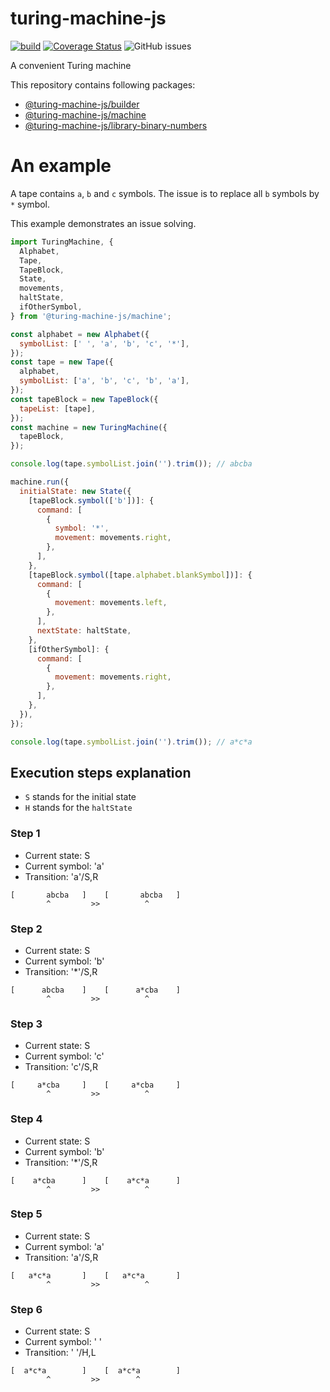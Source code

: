 # turing-machine-js

[![build](https://github.com/mellonis/turing-machine-js/actions/workflows/main.yml/badge.svg)](https://github.com/mellonis/turing-machine-js/actions/workflows/main.yml)
[![Coverage Status](https://coveralls.io/repos/github/mellonis/turing-machine-js/badge.svg?branch=master)](https://coveralls.io/github/mellonis/turing-machine-js?branch=master)
![GitHub issues](https://img.shields.io/github/issues/mellonis/turing-machine-js)

A convenient Turing machine

This repository contains following packages:
* [@turing-machine-js/builder](https://github.com/mellonis/turing-machine-js/tree/master/packages/builder)
* [@turing-machine-js/machine](https://github.com/mellonis/turing-machine-js/tree/master/packages/machine)
* [@turing-machine-js/library-binary-numbers](https://github.com/mellonis/turing-machine-js/tree/master/packages/library-binary-numbers)

# An example

A tape contains `a`, `b` and `c` symbols. The issue is to replace all `b` symbols by `*` symbol.

This example demonstrates an issue solving.

```javascript
import TuringMachine, {
  Alphabet,
  Tape,
  TapeBlock,
  State,
  movements,
  haltState,
  ifOtherSymbol,
} from '@turing-machine-js/machine';

const alphabet = new Alphabet({
  symbolList: [' ', 'a', 'b', 'c', '*'],
});
const tape = new Tape({
  alphabet,
  symbolList: ['a', 'b', 'c', 'b', 'a'],
});
const tapeBlock = new TapeBlock({
  tapeList: [tape],
});
const machine = new TuringMachine({
  tapeBlock,
});

console.log(tape.symbolList.join('').trim()); // abcba

machine.run({
  initialState: new State({
    [tapeBlock.symbol(['b'])]: {
      command: [
        {
          symbol: '*',
          movement: movements.right,
        },
      ],
    },
    [tapeBlock.symbol([tape.alphabet.blankSymbol])]: {
      command: [
        {
          movement: movements.left,
        },
      ],
      nextState: haltState,
    },
    [ifOtherSymbol]: {
      command: [
        {
          movement: movements.right,
        },
      ],
    },
  }),
});

console.log(tape.symbolList.join('').trim()); // a*c*a
```

## Execution steps explanation
- `S` stands for the initial state
- `H` stands for the `haltState` 


### Step 1
- Current state: S
- Current symbol: 'a'
- Transition: 'a'/S,R
```
[       abcba   ]    [       abcba   ]
        ^         >>          ^
```

### Step 2
- Current state: S
- Current symbol: 'b'
- Transition: '*'/S,R
```
[      abcba    ]    [      a*cba    ]
        ^         >>          ^
```

### Step 3
- Current state: S
- Current symbol: 'c'
- Transition: 'c'/S,R
```
[     a*cba     ]    [     a*cba     ]
        ^         >>          ^
```

### Step 4
- Current state: S
- Current symbol: 'b'
- Transition: '*'/S,R
```
[    a*cba      ]    [    a*c*a      ]
        ^         >>          ^
```

### Step 5
- Current state: S
- Current symbol: 'a'
- Transition: 'a'/S,R
```
[   a*c*a       ]    [   a*c*a       ]
        ^         >>          ^
```

### Step 6
- Current state: S
- Current symbol: ' '
- Transition: ' '/H,L
```
[  a*c*a        ]    [  a*c*a        ]
        ^         >>        ^
```
